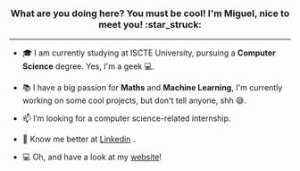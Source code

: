 <h3 align="center">What are you doing here? You must be cool! I'm Miguel, nice to meet you! :star_struck:</h3>

---

- :mortar_board: I am currently studying at ISCTE University, pursuing a **Computer Science** degree. Yes, I'm a geek :computer:.

- 📚 I have a big passion for **Maths** and **Machine Learning**, I'm currently working on some cool projects, but don't tell anyone, shh :sweat_smile:.

- 📫 I’m looking for a computer science-related internship. 

- :wave: Know me better at [Linkedin](https://www.linkedin.com/in/marrf) .

- 💻 Oh, and have a look at my [website](https://www.miguelferreira.tech)!
